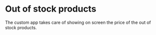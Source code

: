 # Out of stock products

The custom app takes care of showing on screen the price of the out of stock products.
